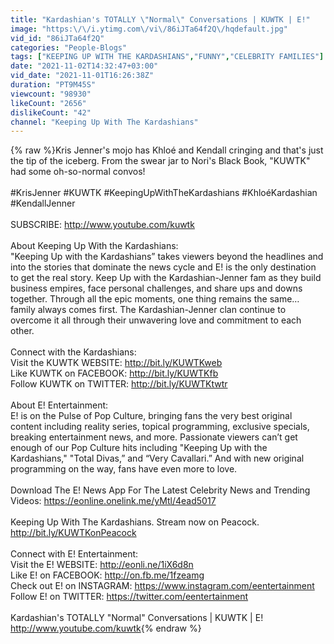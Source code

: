 ```yaml
---
title: "Kardashian's TOTALLY \"Normal\" Conversations | KUWTK | E!"
image: "https:\/\/i.ytimg.com\/vi\/86iJTa64f2Q\/hqdefault.jpg"
vid_id: "86iJTa64f2Q"
categories: "People-Blogs"
tags: ["KEEPING UP WITH THE KARDASHIANS","FUNNY","CELEBRITY FAMILIES"]
date: "2021-11-02T14:32:47+03:00"
vid_date: "2021-11-01T16:26:38Z"
duration: "PT9M45S"
viewcount: "98930"
likeCount: "2656"
dislikeCount: "42"
channel: "Keeping Up With The Kardashians"
---
```

{% raw %}Kris Jenner's mojo has Khloé and Kendall cringing and that's just the tip of the iceberg. From the swear jar to Nori's Black Book, &quot;KUWTK&quot; had some oh-so-normal convos!<br /><br />#KrisJenner #KUWTK #KeepingUpWithTheKardashians #KhloéKardashian #KendallJenner<br /><br />SUBSCRIBE: <a rel="nofollow" target="blank" href="http://www.youtube.com/kuwtk">http://www.youtube.com/kuwtk</a><br /><br />About Keeping Up With the Kardashians:<br />&quot;Keeping Up with the Kardashians” takes viewers beyond the headlines and into the stories that dominate the news cycle and E! is the only destination to get the real story. Keep Up with the Kardashian-Jenner fam as they build business empires, face personal challenges, and share ups and downs together. Through all the epic moments, one thing remains the same… family always comes first. The Kardashian-Jenner clan continue to overcome it all through their unwavering love and commitment to each other.<br /><br />Connect with the Kardashians:<br />Visit the KUWTK WEBSITE: <a rel="nofollow" target="blank" href="http://bit.ly/KUWTKweb">http://bit.ly/KUWTKweb</a><br />Like KUWTK on FACEBOOK: <a rel="nofollow" target="blank" href="http://bit.ly/KUWTKfb">http://bit.ly/KUWTKfb</a> <br />Follow KUWTK on TWITTER: <a rel="nofollow" target="blank" href="http://bit.ly/KUWTKtwtr">http://bit.ly/KUWTKtwtr</a> <br /><br />About E! Entertainment:<br />E! is on the Pulse of Pop Culture, bringing fans the very best original content including reality series, topical programming, exclusive specials, breaking entertainment news, and more. Passionate viewers can’t get enough of our Pop Culture hits including &quot;Keeping Up with the Kardashians,&quot; &quot;Total Divas,” and “Very Cavallari.” And with new original programming on the way, fans have even more to love.<br /><br />Download The E! News App For The Latest Celebrity News and Trending Videos: <a rel="nofollow" target="blank" href="https://eonline.onelink.me/yMtl/4ead5017">https://eonline.onelink.me/yMtl/4ead5017</a><br /><br />Keeping Up With The Kardashians. Stream now on Peacock. <a rel="nofollow" target="blank" href="http://bit.ly/KUWTKonPeacock">http://bit.ly/KUWTKonPeacock</a><br /><br />Connect with E! Entertainment:<br />Visit the E! WEBSITE: <a rel="nofollow" target="blank" href="http://eonli.ne/1iX6d8n">http://eonli.ne/1iX6d8n</a><br />Like E! on FACEBOOK: <a rel="nofollow" target="blank" href="http://on.fb.me/1fzeamg">http://on.fb.me/1fzeamg</a><br />Check out E! on INSTAGRAM: <a rel="nofollow" target="blank" href="https://www.instagram.com/eentertainment">https://www.instagram.com/eentertainment</a><br />Follow E! on TWITTER: <a rel="nofollow" target="blank" href="https://twitter.com/eentertainment">https://twitter.com/eentertainment</a><br /><br />Kardashian's TOTALLY &quot;Normal&quot; Conversations | KUWTK | E!<br /><a rel="nofollow" target="blank" href="http://www.youtube.com/kuwtk">http://www.youtube.com/kuwtk</a>{% endraw %}
